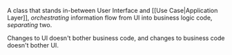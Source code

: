 A class that stands in-between User Interface and [[Use Case|Application Layer]], *orchestrating* information flow from UI into business logic code, *separating* two.

Changes to UI doesn't bother business code, and changes to business code doesn't bother UI.
